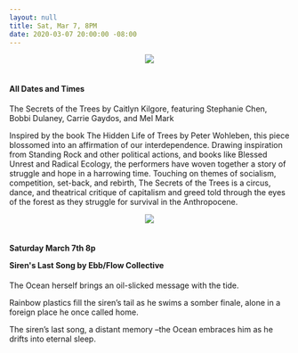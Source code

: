 ```yaml
---
layout: null
title: Sat, Mar 7, 8PM
date: 2020-03-07 20:00:00 -08:00
---
```

<div style="text-align: center;"><img src="{{ 'img/secretofthetrees.jpeg' | absolute_url }}"></div>
<br>
<h4>All Dates and Times</h4>

The Secrets of the Trees by Caitlyn Kilgore, featuring Stephanie Chen, Bobbi Dulaney, Carrie Gaydos, and Mel Mark

Inspired by the book The Hidden Life of Trees by Peter Wohleben, this piece blossomed into an affirmation of our interdependence. Drawing inspiration from Standing Rock and other political actions, and books like Blessed Unrest and Radical Ecology, the performers have woven together a story of struggle and hope in a harrowing time. Touching on themes of socialism, competition, set-back, and rebirth, The Secrets of the Trees is a circus, dance, and theatrical critique of capitalism and greed told through the eyes of the forest as they struggle for survival in the Anthropocene.

<div style="text-align: center;"><img src="{{ 'img/sirensong.jpeg' | absolute_url }}"></div>
<br>
<h4>Saturday March 7th 8p

Siren's Last Song by Ebb/Flow Collective</h4>

The Ocean herself brings an oil-slicked message with the tide.

Rainbow plastics fill the siren’s tail as he swims a somber finale, alone in a foreign place he once called home.

The siren’s last song, a distant memory –the Ocean embraces him as he drifts into eternal sleep.
